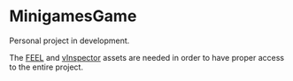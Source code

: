 # MinigamesGame

Personal project in development.

The [FEEL](https://assetstore.unity.com/packages/tools/particles-effects/feel-183370) and [vInspector](https://assetstore.unity.com/packages/tools/utilities/vinspector-245000) assets are needed in order to have proper access to the entire project.
